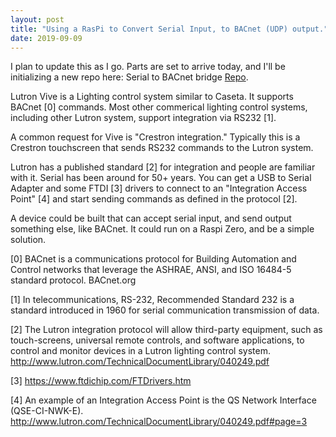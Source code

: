 ```yaml
---
layout: post
title: "Using a RasPi to Convert Serial Input, to BACnet (UDP) output."
date: 2019-09-09
---
```


I plan to update this as I go. Parts are set to arrive today, and I'll be initializing a new repo here: Serial to BACnet bridge [Repo](https://github.com/samstevenm/serial_BACnet_bridge).


Lutron Vive is a Lighting control system similar to Caseta. It supports BACnet [0] commands. Most other commerical lighting control systems, including other Lutron system, support integration via RS232 [1]. 

A common request for Vive is "Crestron integration." Typically this is a Crestron touchscreen that sends RS232 commands to the Lutron system. 

Lutron has a published standard [2] for integration and people are familiar with it. Serial has been around for 50+ years. You can get a USB to Serial Adapter and some FTDI [3] drivers to connect to an "Integration Access Point" [4] and start sending commands as defined in the protocol [2].

A device could be built that can accept serial input, and send output something else, like BACnet. It could run on a Raspi Zero, and be a simple solution.

[0] BACnet is a communications protocol for Building Automation and Control networks that leverage the ASHRAE, ANSI, and ISO 16484-5 standard protocol. BACnet.org

[1] In telecommunications, RS-232, Recommended Standard 232 is a standard introduced in 1960 for serial communication transmission of data.

[2] The Lutron integration protocol will allow third-party equipment, such as touch-screens, universal remote controls, and software applications, to control and monitor devices in a Lutron lighting control system. http://www.lutron.com/TechnicalDocumentLibrary/040249.pdf

[3] https://www.ftdichip.com/FTDrivers.htm

[4] An example of an Integration Access Point is the QS Network Interface (QSE-CI-NWK-E). http://www.lutron.com/TechnicalDocumentLibrary/040249.pdf#page=3
